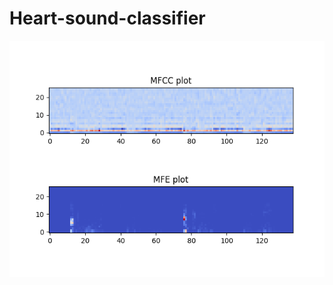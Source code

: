 # Heart-sound-classifier



<img align="center" src="https://github.com/debjyotiC/Heart-sound-classifier/blob/main/test.png" width="680">
